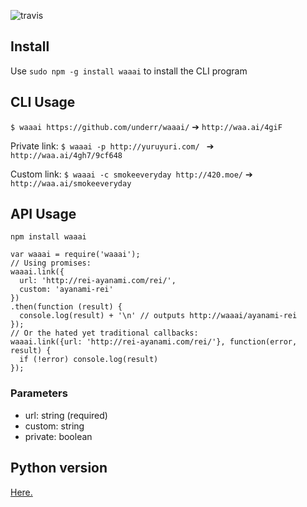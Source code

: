 ![travis](https://travis-ci.org/underr/waaai.svg?branch=master)

## Install

Use `sudo npm -g install waaai` to install the CLI program

## CLI Usage

`$ waaai https://github.com/underr/waaai/`  ➔  `http://waa.ai/4giF`

Private link: `$ waaai -p http://yuruyuri.com/ ` ➔   `http://waa.ai/4gh7/9cf648`

Custom link: `$ waaai -c smokeeveryday http://420.moe/` ➔  `http://waa.ai/smokeeveryday`

## API Usage

`npm install waaai`

```
var waaai = require('waaai');
// Using promises:
waaai.link({
  url: 'http://rei-ayanami.com/rei/',
  custom: 'ayanami-rei'
})
.then(function (result) {
  console.log(result) + '\n' // outputs http://waaai/ayanami-rei
});
// Or the hated yet traditional callbacks:
waaai.link({url: 'http://rei-ayanami.com/rei/'}, function(error, result) {
  if (!error) console.log(result)
});
```

### Parameters

* url: string (required)
* custom: string
* private: boolean

## Python version

[Here.](https://gist.github.com/underr/1e0730b38202b63b40e9)
